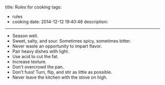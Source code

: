 title: Rules for cooking
tags:
  - rules
  - cooking
date: 2014-12-12 19:40:48
description:
---

- Season well.
- Sweet, salty, and sour. Sometimes spicy, sometimes bitter.
- Never waste an opportunity to impart flavor.
- Pair heavy dishes with light.
- Use acid to cut the fat.
- Increase texture.
- Don't overcrowd the pan.
- Don't fuss! Turn, flip, and stir as little as possible.
- Never leave the kitchen with the stove on high.
